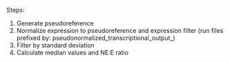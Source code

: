 Steps:

1) Generate pseudoreference
2) Normalize expression to pseudoreference and expression filter (run files prefixed by: pseudonormalized_transcriptional_output_)
3) Filter by standard deviation
4) Calculate median values and NE:E ratio
